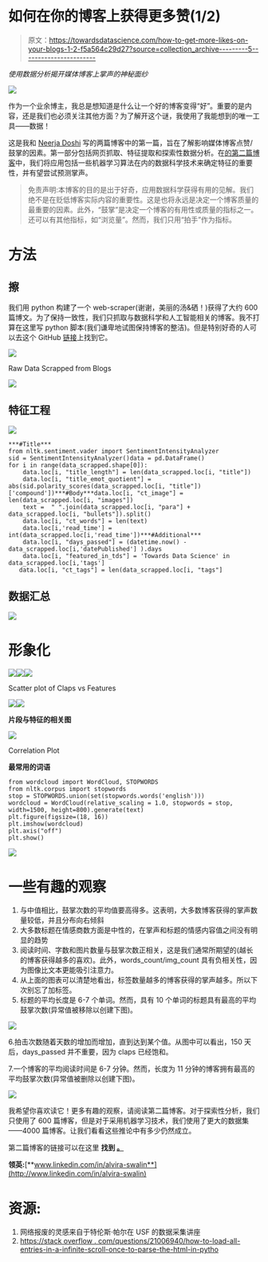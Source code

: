 # 如何在你的博客上获得更多赞(1/2)

> 原文：<https://towardsdatascience.com/how-to-get-more-likes-on-your-blogs-1-2-f5a564c29d27?source=collection_archive---------5----------------------->

*使用数据分析揭开媒体博客上掌声的神秘面纱*

![](img/c1eb9c0ac68bc57f8efa7190b9721b8f.png)

作为一个业余博主，我总是想知道是什么让一个好的博客变得“好”。重要的是内容，还是我们也必须关注其他方面？为了解开这个谜，我使用了我能想到的唯一工具——数据！

这是我和 [Neerja Doshi](https://medium.com/u/3dff2ff1664?source=post_page-----f5a564c29d27--------------------------------) 写的两篇博客中的第一篇，旨在了解影响媒体博客点赞/鼓掌的因素。第一部分包括网页抓取、特征提取和探索性数据分析。在[的第二篇博客](https://medium.com/@neerja.doshi/how-to-get-more-likes-on-your-blogs-2-2-f8ef0be21771)中，我们将应用包括一些机器学习算法在内的数据科学技术来确定特征的重要性，并有望尝试预测掌声。

> 免责声明:本博客的目的是出于好奇，应用数据科学获得有用的见解。我们绝不是在贬低博客实际内容的重要性。这是也将永远是决定一个博客质量的最重要的因素。此外，“鼓掌”是决定一个博客的有用性或质量的指标之一。还可以有其他指标，如“浏览量”。然而，我们只用“拍手”作为指标。

# 方法

## 擦

我们用 python 构建了一个 web-scraper(谢谢，美丽的汤&硒！)获得了大约 600 篇博文。为了保持一致性，我们只抓取与数据科学和人工智能相关的博客。我不打算在这里写 python 脚本(我们谦卑地试图保持博客的整洁)。但是特别好奇的人可以去这个 GitHub [链接](https://github.com/aswalin/Medium_Blogs_Analytics)上找到它。

![](img/e2dc43e9ff6a7d7b17a56376d71a416a.png)

Raw Data Scrapped from Blogs

![](img/097c1e54e325b1c51964a2f02598b4aa.png)

## 特征工程

![](img/dd4a072cc62e96e3b518f3c3c39c4b67.png)

```
***#Title***
from nltk.sentiment.vader import SentimentIntensityAnalyzer
sid = SentimentIntensityAnalyzer()data = pd.DataFrame()
for i in range(data_scrapped.shape[0]):
    data.loc[i, "title_length"] = len(data_scrapped.loc[i, "title"])
    data.loc[i, "title_emot_quotient"] =  abs(sid.polarity_scores(data_scrapped.loc[i, "title"])['compound'])***#Body***data.loc[i, "ct_image"] = len(data_scrapped.loc[i, "images"])
    text =  " ".join(data_scrapped.loc[i, "para"] +      data_scrapped.loc[i, "bullets"]).split()
    data.loc[i, "ct_words"] = len(text)
    data.loc[i,'read_time'] = int(data_scrapped.loc[i,'read_time'])***#Additional***
    data.loc[i, "days_passed"] = (datetime.now() -     data_scrapped.loc[i,'datePublished'] ).days
    data.loc[i, "featured_in_tds"] = 'Towards Data Science' in data_scrapped.loc[i,'tags']
   data.loc[i, "ct_tags"] = len(data_scrapped.loc[i, "tags"]
```

## 数据汇总

![](img/c942704d2a54820786ed3c4657c46e83.png)

# 形象化

![](img/a93a0501d7c809a5b52de63064cbbb82.png)![](img/2c5d380ee19f283e8fc0d4e21915a053.png)![](img/0f34d15ecc040c3cbd9013c1529a048b.png)

Scatter plot of Claps vs Features

![](img/f4b28e2600efca3d28713833b18f4a68.png)![](img/b569750ba2949f104bf057aa2f9c4cad.png)

**片段与特征的相关图**

![](img/c1c0f71620795a22587659ad74995eb9.png)

Correlation Plot

**最常用的词语**

```
from wordcloud import WordCloud, STOPWORDS
from nltk.corpus import stopwords
stop = STOPWORDS.union(set(stopwords.words('english')))
wordcloud = WordCloud(relative_scaling = 1.0, stopwords = stop, width=1500, height=800).generate(text)
plt.figure(figsize=(18, 16))
plt.imshow(wordcloud)
plt.axis("off")
plt.show()
```

![](img/15ae2fae028e961d4163de35cf353062.png)

# 一些有趣的观察

1.  与中值相比，鼓掌次数的平均值要高得多。这表明，大多数博客获得的掌声数量较低，并且分布向右倾斜
2.  大多数标题在情感商数方面是中性的，在掌声和标题的情感内容值之间没有明显的趋势
3.  阅读时间、字数和图片数量与鼓掌次数正相关，这是我们通常所期望的(越长的博客获得越多的喜欢)。此外，words_count/img_count 具有负相关性，因为图像比文本更能吸引注意力。
4.  从上面的图表可以清楚地看出，标签数量越多的博客获得的掌声越多。所以下次别忘了加标签。
5.  标题的平均长度是 6-7 个单词。然而，具有 10 个单词的标题具有最高的平均鼓掌次数(异常值被移除以创建下图)。

![](img/fba6af869681ee062aaab96544ec5509.png)

6.拍击次数随着天数的增加而增加，直到达到某个值。从图中可以看出，150 天后，days_passed 并不重要，因为 claps 已经饱和。

7.一个博客的平均阅读时间是 6-7 分钟。然而，长度为 11 分钟的博客拥有最高的平均鼓掌次数(异常值被删除以创建下图)。

![](img/a164f3b36470197c490b477ed1eec9c0.png)

我希望你喜欢读它！更多有趣的观察，请阅读第二篇博客。对于探索性分析，我们只使用了 600 篇博客，但是对于采用机器学习技术，我们使用了更大的数据集——4000 篇博客。让我们看看这些推论中有多少仍然成立。

第二篇博客的链接可以在这里 **找到 [**。**](https://medium.com/@neerja.doshi/f8ef0be21771)**

**领英:**[**www.linkedin.com/in/alvira-swalin**](http://www.linkedin.com/in/alvira-swalin)

# 资源:

1.  网络报废的灵感来自于特伦斯·帕尔在 USF 的数据采集讲座
2.  [https://stack overflow . com/questions/21006940/how-to-load-all-entries-in-a-infinite-scroll-once-to-parse-the-html-in-pytho](https://stackoverflow.com/questions/21006940/how-to-load-all-entries-in-an-infinite-scroll-at-once-to-parse-the-html-in-pytho)